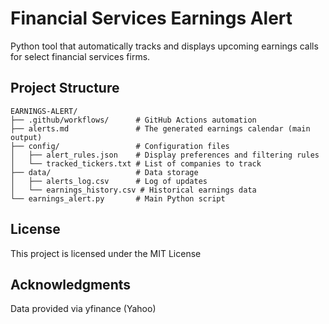 # Financial Services Earnings Alert

Python tool that automatically tracks and displays upcoming earnings calls for select financial services firms.

## Project Structure

```
EARNINGS-ALERT/
├── .github/workflows/      # GitHub Actions automation
├── alerts.md               # The generated earnings calendar (main output)
├── config/                 # Configuration files
│   ├── alert_rules.json    # Display preferences and filtering rules
│   └── tracked_tickers.txt # List of companies to track
├── data/                   # Data storage
│   ├── alerts_log.csv      # Log of updates
│   └── earnings_history.csv # Historical earnings data
└── earnings_alert.py       # Main Python script
```

## License

This project is licensed under the MIT License

## Acknowledgments

Data provided via yfinance (Yahoo)
